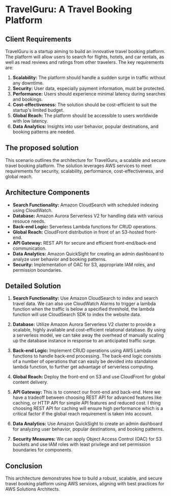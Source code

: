 # TravelGuru: A Travel Booking Platform

## Client Requirements
TravelGuru is a startup aiming to build an innovative travel booking platform. The platform will allow users to search for flights, hotels, and car rentals, as well as read reviews and ratings from other travelers. The key requirements are:
1. **Scalability:** The platform should handle a sudden surge in traffic without any downtime.
2. **Security:** User data, especially payment information, must be protected.
3. **Performance:** Users should experience minimal latency during searches and bookings.
4. **Cost-effectiveness:** The solution should be cost-efficient to suit the startup's limited budget.
5. **Global Reach:** The platform should be accessible to users worldwide with low latency.
6. **Data Analytics:** Insights into user behavior, popular destinations, and booking patterns are needed.

## The proposed solution
This scenario outlines the architecture for TravelGuru, a scalable and secure travel booking platform. The solution leverages AWS services to meet requirements for security, scalability, performance, cost-effectiveness, and global reach.

## Architecture Components
- **Search Functionality:** Amazon CloudSearch with scheduled indexing using CloudWatch.
- **Database:** Amazon Aurora Serverless V2 for handling data with various resouce needs.
- **Back-end Logic:** Serverless Lambda functions for CRUD operations.
- **Global Reach:** CloudFront distribution in front of an S3-hosted front-end.
- **API Gateway:** REST API for secure and efficient front-end/back-end communication.
- **Data Analytics:** Amazon QuickSight for creating an admin dashboard to analyze user behavior and booking patterns.
- **Security:** Implementation of OAC for S3, appropriate IAM roles, and permission boundaries.

## Detailed Solution
1. **Search Functionality:** 
Use Amazon CloudSearch to index and search travel data. We can also use CloudWatch Alarms to trigger a lambda function when the traffic is below a specified threshold, the lambda function will use CloudSearch SDK to index the website data.

2. **Database:** 
Utilize Amazon Aurora Serverless V2 cluster to provide a scalable, highly available and cost-efficient relational database. By using a serverless model, we can take away the overhead of manually scaling up the database instance in response to an anticipated traffic surge.

3. **Back-end Logic:** 
Implement CRUD operations using AWS Lambda functions to handle back-end processing. The back-end logic consists of a number of operations that can easily be devided into standalone lambda function, to further get advantage of serverless computing.

4. **Global Reach:** 
Deploy the front-end on S3 and use CloudFront for global content delivery.

5. **API Gateway:** 
This is to connect our front-end and back-end. Here we have a tradeoff between choosing REST API for advanced features like caching, or HTTP API for simple API features and reduced cost. I thing choosing REST API for caching will ensure high performance which is a critical factor if the global reach requirement is taken into account.

6. **Data Analytics:** 
Use Amazon QuickSight to create an admin dashboard for analyzing user behavior, popular destinations, and booking patterns.

7. **Security Measures:** 
We can apply Object Access Control (OAC) for S3 buckets and use IAM roles with least privilege and set permission boundaries for components.

## Conclusion
This architecture demonstrates how to build a robust, scalable, and secure travel booking platform using AWS services, aligning with best practices for AWS Solutions Architects.
